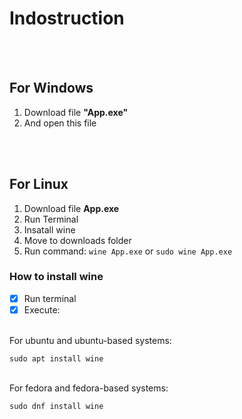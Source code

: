# Indostruction
</br>
</br>

## For Windows

1. Download file <b>"App.exe"</b>
2. And open this file
</br>
</br>

## For Linux

1. Download file <b>App.exe</b>
2. Run Terminal
3. Insatall wine
4. Move to downloads folder
5. Run command: `wine App.exe` or `sudo wine App.exe`

### How to install wine

- [X] Run terminal
- [X] Execute:
</br>
For ubuntu and ubuntu-based systems:

```
sudo apt install wine
```

</br>
For fedora and fedora-based systems:

```
sudo dnf install wine
```
